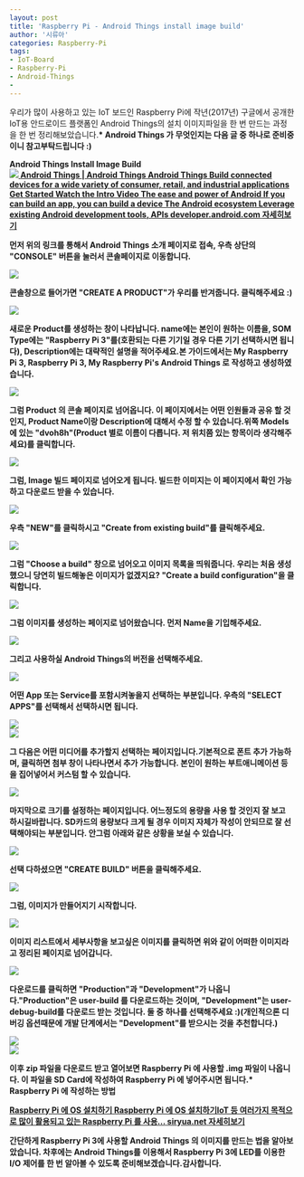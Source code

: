 ```yaml
---
layout: post
title: 'Raspberry Pi - Android Things install image build'
author: '시류아'
categories: Raspberry-Pi
tags:
- IoT-Board
- Raspberry-Pi
- Android-Things
-
---
```



<script> location.href='https://cafe.naver.com/develoid/794874' ; </script>

<div>
 <p><span>우리가 많이 사용하고 있는 IoT 보드인 Raspberry Pi에 작년(2017년) 구글에서 공개한 IoT용 안드로이드 플랫폼인 Android Things의 설치 이미지파일을 한 번 만드는 과정을 한 번 정리해보았습니다.<b></span><span><b></span><span>* Android Things 가 무엇인지는 다음 글 중 하나로 준비중이니 참고부탁드립니다 :)</span></p>
</div>
<div>
 <div>
  <div></div>
 </div>
</div>
<div>
 <div>
  <div>
   Android Things
   <b>Install Image Build
  </div>
 </div>
</div>
<div>
 <a href="https://developer.android.com/things/index.html"> <span> <span> <img src="https://dthumb-phinf.pstatic.net/?src=%22http%3A%2F%2Fdthumb.phinf.naver.net%2F%3Fsrc%3D%2522https%253A%252F%252Fdeveloper.android.com%252Fthings%252Fimages%252Fgraphic_bugdroid.png%2522%26amp%3Btype%3Dff120%22&amp;type=cafe_wa740"> </span> <span> <span>Android Things | Android Things</span> <span>Android Things Build connected devices for a wide variety of consumer, retail, and industrial applications Get Started Watch the Intro Video The ease and power of Android If you can build an app, you can build a device The Android ecosystem Leverage existing Android development tools, APIs</span> <span>developer.android.com</span> </span> <span></span> </span> <span>자세히보기</span> </a>
</div>
<div>
 <p>먼저 위의 링크를 통해서 Android Things 소개 페이지로 접속, 우측 상단의 "CONSOLE" 버튼을 눌러서 콘솔페이지로 이동합니다.</p>
</div>
<div>
 <div>
  <img src="https://dthumb-phinf.pstatic.net/?src=%22http%3A%2F%2Fblogfiles.naver.net%2FMjAxODA0MjVfMjk4%2FMDAxNTI0NjIyNDE4MDAx.FnxaassNMfrdQxSCVAq9mWP7_Mc9zsa8TXro06xFQocg.YrjIRILkEcR2x3HiWs_YbvLdPS7HDdYxO7gnzA_H3FAg.PNG.searphiel9%2F0001.png%22&amp;type=cafe_wa740">
 </div>
</div>
<div>
 <p>콘솔창으로 들어가면 "CREATE A PRODUCT"가 우리를 반겨줍니다. 클릭해주세요 :)</p>
</div>
<div>
 <div>
  <img src="https://dthumb-phinf.pstatic.net/?src=%22http%3A%2F%2Fblogfiles.naver.net%2FMjAxODA0MjVfMTEx%2FMDAxNTI0NjIyNDE4MDAw.3KTq71bw2CvDrFYrIbRNyonaH4LbjfUBWnfZ90c8fMEg.MdAku1AEEb2PEtQyn1qNIOfRGRHtoZwXOjcngFyeIswg.PNG.searphiel9%2F0002.png%22&amp;type=cafe_wa740">
 </div>
</div>
<div>
 <p><span>새로운 Product를 생성하는 창이 나타납니다. name에는 본인이 원하는 이름을, SOM Type에는 "Raspberry Pi 3"를(호환되는 다른 기기일 경우 다른 기기 선택하시면 됩니다), Description에는 대략적인 설명을 적어주세요.<b></span><span><b></span><span>본 가이드에서는&nbsp;</span><span>My Raspberry Pi 3, Raspberry Pi 3, My Raspberry Pi's Android Things 로 작성하고 생성하였습니다.</span></p>
</div>
<div>
 <div>
  <img src="https://dthumb-phinf.pstatic.net/?src=%22http%3A%2F%2Fblogfiles.naver.net%2FMjAxODA0MjVfMzkg%2FMDAxNTI0NjIyNDE3OTc5.9_08d0jjQLUIwE_JHeXKkI8lKDekvIGhspk2bMlxZ5og.jrf-nh_HJCQ4HA0g8UiLAbN82Yw3RwGNRn9WGU5J95Eg.PNG.searphiel9%2F0003.png%22&amp;type=cafe_wa740">
 </div>
</div>
<div>
 <p><span>그럼 Product 의 콘솔 페이지로 넘어옵니다. 이 페이지에서는 어떤 인원들과 공유 할 것인지, Product Name이랑 Description에 대해서 수정 할 수 있습니다.<b></span><span><b></span><span>위쪽 Models 에 있는 "dvoh8h"(Product 별로 이름이 다릅니다. 저 위치쯤 있는 항목이라 생각해주세요)를 클릭합니다.</span></p>
</div>
<div>
 <div>
  <img src="https://dthumb-phinf.pstatic.net/?src=%22http%3A%2F%2Fblogfiles.naver.net%2FMjAxODA0MjVfMzUg%2FMDAxNTI0NjIyNDE3OTY5.b4tBFd6oA9qvb8f18T-mE8zS1P1LHJFksD3AXROS0G4g.yk19MqJe9UEB3-hgPMnDfFeigpBu4plEqpZhFIQuLd8g.PNG.searphiel9%2F0004.png%22&amp;type=cafe_wa740">
 </div>
</div>
<div>
 <p>그럼, Image 빌드 페이지로 넘어오게 됩니다. 빌드한 이미지는 이 페이지에서 확인 가능하고 다운로드 받을 수 있습니다.</p>
</div>
<div>
 <div>
  <img src="https://dthumb-phinf.pstatic.net/?src=%22http%3A%2F%2Fblogfiles.naver.net%2FMjAxODA0MjVfMTA1%2FMDAxNTI0NjIyNDE3OTc5.mvuhgr5dg7XZc0yxk_vn6CzYmUAgS8JtHw5JAFDBFnEg.AeEYfHjnZfZt1oDIIuUCkED710tzl7CFZ7HSNzHwxOUg.PNG.searphiel9%2F0005.png%22&amp;type=cafe_wa740">
 </div>
</div>
<div>
 <p>우측 "NEW"를 클릭하시고 "Create from existing build"를 클릭해주세요.</p>
</div>
<div>
 <div>
  <img src="https://dthumb-phinf.pstatic.net/?src=%22http%3A%2F%2Fblogfiles.naver.net%2FMjAxODA0MjVfMTgg%2FMDAxNTI0NjIyNDE3OTgw.LIVXF5gxPxjOrOvz68y1qv185QOxrC9NjLmwe6Vwgt8g.7VrL1lzmA8JZ0RcpLPkCpBfngEPiasOV1j17pj4zfx8g.PNG.searphiel9%2F0006.png%22&amp;type=cafe_wa740">
 </div>
</div>
<div>
 <p>그럼 "Choose a build" 창으로 넘어오고 이미지 목록을 띄워줍니다. 우리는 처음 생성했으니 당연히 빌드해놓은 이미지가 없겠지요? "Create a build configuration"을 클릭합니다.</p>
</div>
<div>
 <div>
  <img src="https://dthumb-phinf.pstatic.net/?src=%22http%3A%2F%2Fblogfiles.naver.net%2FMjAxODA0MjVfMTIy%2FMDAxNTI0NjIyNDE4MDQx.BHulQxoQoE38KouJ-aBvJMZZlMkQaLsfI-2RKu0yryYg.htv7eHY0djVOdO23mviQT_2gnPBzvyLMHz_8ngpNr08g.PNG.searphiel9%2F0007.png%22&amp;type=cafe_wa740">
 </div>
</div>
<div>
 <p>그럼 이미지를 생성하는 페이지로 넘어왔습니다. 먼저 Name을 기입해주세요.</p>
</div>
<div>
 <div>
  <img src="https://dthumb-phinf.pstatic.net/?src=%22http%3A%2F%2Fblogfiles.naver.net%2FMjAxODA0MjVfMzgg%2FMDAxNTI0NjIyNDE4MDkw.DrjpoXdY6M0Z9D1MvQKGq9icpte3V57xttudW0YqDRgg.ita9HinJ-vb_xG1vkcoFwBpmeEK-oFxcrLhyPMs7Hckg.PNG.searphiel9%2F0008.png%22&amp;type=cafe_wa740">
 </div>
</div>
<div>
 <p>그리고 사용하실 Android Things의 버전을 선택해주세요.</p>
</div>
<div>
 <div>
  <img src="https://dthumb-phinf.pstatic.net/?src=%22http%3A%2F%2Fblogfiles.naver.net%2FMjAxODA0MjVfOTMg%2FMDAxNTI0NjIyNDE4MTEx.9QBUjmtn4DODwCHUf2Gdgt6cUu4r6vs_WJFFgAyHT4kg.6wN-6gnUsuhUzl9wwLEHIzPy68W3XqxVNInSjSAwe4gg.PNG.searphiel9%2F0009.png%22&amp;type=cafe_wa740">
 </div>
</div>
<div>
 <p>어떤 App 또는 Service를 포함시켜놓을지 선택하는 부분입니다. 우측의 "SELECT APPS"를 선택해서 선택하시면 됩니다.</p>
</div>
<div>
 <div>
  <img src="https://dthumb-phinf.pstatic.net/?src=%22http%3A%2F%2Fblogfiles.naver.net%2FMjAxODA0MjVfOTUg%2FMDAxNTI0NjIyNDE4MTE4.Bz3pFvtG-iLTcNVHtbWLaiIIa6g14CGC_qff0HrUDGYg.2AqlKBOhUGljk_1xp3BNDYI0oZQGlq9q0RRteLuzriMg.PNG.searphiel9%2F0010.png%22&amp;type=cafe_wa740">
 </div>
</div>
<div>
 <div>
  <img src="https://dthumb-phinf.pstatic.net/?src=%22http%3A%2F%2Fblogfiles.naver.net%2FMjAxODA0MjVfMTY0%2FMDAxNTI0NjIyNDE4MTQ5.IXJWoY2Sftkh9THPW1dJzJuaQTZiP-5Vf8SvovIFHLYg.tKPtCqjIGaW2d24ndSxnpCoWWCqV9Ng-8oSu-nopjDcg.PNG.searphiel9%2F0011.png%22&amp;type=cafe_wa740">
 </div>
</div>
<div>
 <p><span>그 다음은 어떤 미디어를 추가할지 선택하는 페이지입니다.<b></span><span></span><span>기본적으로 폰트 추가 가능하며, 클릭하면 첨부 창이 나타나면서 추가 가능합니다. 본인이 원하는 부트애니메이션 등을 집어넣어서 커스텀 할 수 있습니다.</span></p>
</div>
<div>
 <div>
  <img src="https://dthumb-phinf.pstatic.net/?src=%22http%3A%2F%2Fblogfiles.naver.net%2FMjAxODA0MjVfMTMz%2FMDAxNTI0NjIyNDE4MTg2.9H-qlj8lfln0KViOIU8pASoTQlELvsj8bJUAO13C7ocg.JQAKV0mOyZYSA92tb1yL5bZP-6j8VZCn18iuZ7Q3JDQg.PNG.searphiel9%2F0012.png%22&amp;type=cafe_wa740">
 </div>
</div>
<div>
 <p><span>마지막으로 크기를 설정하는 페이지입니다. 어느정도의 용량을 사용 할 것인지 잘 보고 하시길바랍니다. SD카드의 용량보다 크게 될 경우 이미지 자체가 작성이 안되므로 잘 선택해야되는 부분입니다. 안그럼 아래와 같은 상황을 보실 수 있습니다.</span><b></p>
</div>
<div>
 <div>
  <img src="https://dthumb-phinf.pstatic.net/?src=%22http%3A%2F%2Fblogfiles.naver.net%2FMjAxODA0MjVfMTMw%2FMDAxNTI0NjIyNDE4Mjk0.CJeXx4AfmGIdEVuJkpV3Wt05IBtN0B_m_cIZ9n3tOp4g.xvGr6MlT37riTvm2A3hXfsNlPDZHDzWx2AxEKYJocscg.PNG.searphiel9%2F0022.PNG%22&amp;type=cafe_wa740">
 </div>
</div>
<div>
 <p><span>선택 다하셨으면 "CREATE BUILD" 버튼을 클릭해주세요.</span></p>
</div>
<div>
 <div>
  <img src="https://dthumb-phinf.pstatic.net/?src=%22http%3A%2F%2Fblogfiles.naver.net%2FMjAxODA0MjVfMjQ3%2FMDAxNTI0NjIyNDE4MTgw.f0tgaGR7vznFklqwD6VkD3QgzW3O6MM-zFicgvw4ynEg.cLFkQkAML2Sm8Ajv6_XPQxU7g8D7eH-VWQfcN-PgjQcg.PNG.searphiel9%2F0013.png%22&amp;type=cafe_wa740">
 </div>
</div>
<div>
 <p>그럼, 이미지가 만들어지기 시작합니다.</p>
</div>
<div>
 <div>
  <img src="https://dthumb-phinf.pstatic.net/?src=%22http%3A%2F%2Fblogfiles.naver.net%2FMjAxODA0MjVfMTY5%2FMDAxNTI0NjIyNDE4MjAy.lItPSRIfm4ijiYbWWcm7Zl_895bQ2R8PURVQRVrhN2Yg.2eYL_2eZNUKlprcorFDuejV52mt4Xj-FFdqNWGZ1wecg.PNG.searphiel9%2F0015.png%22&amp;type=cafe_wa740">
 </div>
</div>
<div>
 <p>이미지 리스트에서 세부사항을 보고싶은 이미지를 클릭하면 위와 같이 어떠한 이미지라고 정리된 페이지로 넘어갑니다.</p>
</div>
<div>
 <div>
  <img src="https://dthumb-phinf.pstatic.net/?src=%22http%3A%2F%2Fblogfiles.naver.net%2FMjAxODA0MjVfMjA3%2FMDAxNTI0NjIyNDE4MjI2.Xyn1IDRxGOQC6HjcyVe8fvVvV6IrBhI2_aa2NFj25WUg.tvmmRT2b5dVV0cRLCAyfwJEnia0G63quGXHBe8ZFAYYg.PNG.searphiel9%2F0017.png%22&amp;type=cafe_wa740">
 </div>
</div>
<div>
 <p><span>다운로드를 클릭하면 "Production"과 "Development"가 나옵니다.<b></span><span><b></span><span>"Production"은 user-build 를 다운로드하는 것이며, "Development"는 user-debug-build를 다운로드 받는 것입니다. 둘 중 하나를 선택해주세요 :)<b></span><span><b></span><span>(개인적으론 디버깅 옵션때문에 개발 단계에서는 "Development"를 받으시는 것을 추천합니다.)</span></p>
</div>
<div>
 <div>
  <img src="https://dthumb-phinf.pstatic.net/?src=%22http%3A%2F%2Fblogfiles.naver.net%2FMjAxODA0MjVfOTgg%2FMDAxNTI0NjIyNDE4Mjgx.ST_C-wyvVNcNSuazryf5Rz0O5wPCIu2bqKgbJNuHQI0g.MXfmQrKTvjjKo7sQsYw_QRhG0gZG3paXZp2tuO9jZ0Mg.PNG.searphiel9%2F0019.PNG%22&amp;type=cafe_wa740">
 </div>
</div>
<div>
 <div>
  <img src="https://dthumb-phinf.pstatic.net/?src=%22http%3A%2F%2Fblogfiles.naver.net%2FMjAxODA0MjVfMTAy%2FMDAxNTI0NjIyNDE4Mjgx.FpGPwnkxp7BbcaWm-bsa8jElwLjNJjwFjwlJi9Oqxa0g.814FKYkYHsNKWgsgrHLo8D8ESTocV0IFNObVe1HsIcMg.PNG.searphiel9%2F0020.PNG%22&amp;type=cafe_wa740">
 </div>
</div>
<div>
 <p><span>이후 zip 파일을 다운로드 받고 열어보면 Raspberry Pi 에 사용할 .img 파일이 나옵니다. 이 파일을 SD Card에 작성하여 Raspberry Pi 에 넣어주시면 됩니다.</span><span><b></span><span><b></span><span>* Raspberry Pi 에 작성하는 방법<b></span><span></span></p>
</div>
<div>
 <a href="http://siryua.net/221218472409"> <span> <span> <span>Raspberry Pi 에 OS 설치하기</span> <span>Raspberry Pi 에 OS 설치하기IoT 등 여러가지 목적으로 많이 활용되고 있는 Raspberry Pi 를 사용...</span> <span>siryua.net</span> </span> <span></span> </span> <span>자세히보기</span> </a>
</div>
<div>
 <div>
  <div></div>
 </div>
</div>
<div>
 <p><span>간단하게 Raspberry Pi 3에 사용할 Android Things 의 이미지를 만드는 법을 알아보았습니다. 차후에는 Android Things를 이용해서 Raspberry Pi 3에 LED를 이용한 I/O 제어를 한 번 알아볼 수 있도록 준비해보겠습니다.<b></span><span><b></span><span>감사합니다.</span></p>
</div>
